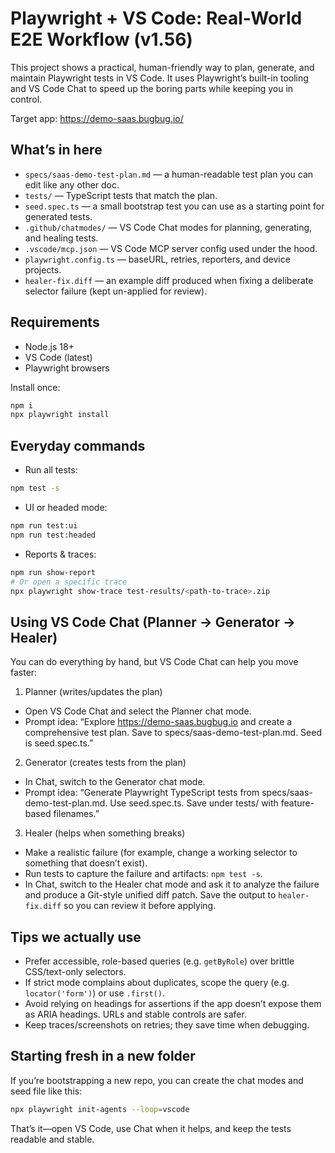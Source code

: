 # Playwright + VS Code: Real-World E2E Workflow (v1.56)

This project shows a practical, human-friendly way to plan, generate, and maintain Playwright tests in VS Code. It uses Playwright’s built-in tooling and VS Code Chat to speed up the boring parts while keeping you in control.

Target app: https://demo-saas.bugbug.io/

## What’s in here
- `specs/saas-demo-test-plan.md` — a human-readable test plan you can edit like any other doc.
- `tests/` — TypeScript tests that match the plan.
- `seed.spec.ts` — a small bootstrap test you can use as a starting point for generated tests.
- `.github/chatmodes/` — VS Code Chat modes for planning, generating, and healing tests.
- `.vscode/mcp.json` — VS Code MCP server config used under the hood.
- `playwright.config.ts` — baseURL, retries, reporters, and device projects.
- `healer-fix.diff` — an example diff produced when fixing a deliberate selector failure (kept un-applied for review).

## Requirements
- Node.js 18+
- VS Code (latest)
- Playwright browsers

Install once:
```bash
npm i
npx playwright install
```

## Everyday commands
- Run all tests:
```bash
npm test -s
```
- UI or headed mode:
```bash
npm run test:ui
npm run test:headed
```
- Reports & traces:
```bash
npm run show-report
# Or open a specific trace
npx playwright show-trace test-results/<path-to-trace>.zip
```

## Using VS Code Chat (Planner → Generator → Healer)
You can do everything by hand, but VS Code Chat can help you move faster:

1) Planner (writes/updates the plan)
- Open VS Code Chat and select the Planner chat mode.
- Prompt idea: “Explore https://demo-saas.bugbug.io and create a comprehensive test plan. Save to specs/saas-demo-test-plan.md. Seed is seed.spec.ts.”

2) Generator (creates tests from the plan)
- In Chat, switch to the Generator chat mode.
- Prompt idea: “Generate Playwright TypeScript tests from specs/saas-demo-test-plan.md. Use seed.spec.ts. Save under tests/ with feature-based filenames.”

3) Healer (helps when something breaks)
- Make a realistic failure (for example, change a working selector to something that doesn’t exist).
- Run tests to capture the failure and artifacts: `npm test -s`.
- In Chat, switch to the Healer chat mode and ask it to analyze the failure and produce a Git-style unified diff patch. Save the output to `healer-fix.diff` so you can review it before applying.

## Tips we actually use
- Prefer accessible, role-based queries (e.g. `getByRole`) over brittle CSS/text-only selectors.
- If strict mode complains about duplicates, scope the query (e.g. `locator('form')`) or use `.first()`.
- Avoid relying on headings for assertions if the app doesn’t expose them as ARIA headings. URLs and stable controls are safer.
- Keep traces/screenshots on retries; they save time when debugging.

## Starting fresh in a new folder
If you’re bootstrapping a new repo, you can create the chat modes and seed file like this:
```bash
npx playwright init-agents --loop=vscode
```
That’s it—open VS Code, use Chat when it helps, and keep the tests readable and stable.
